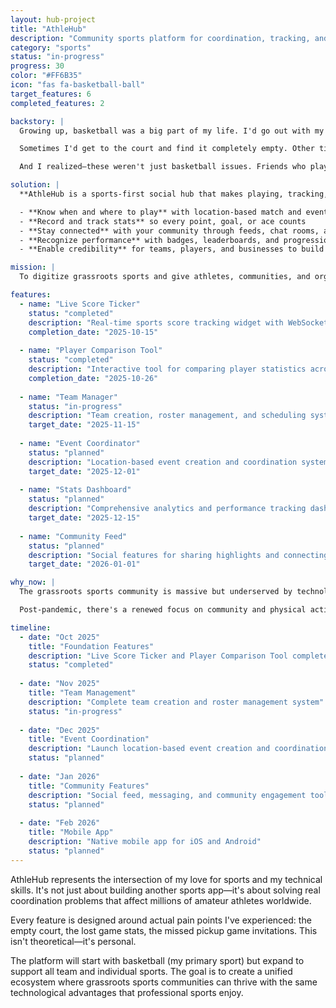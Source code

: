```yaml
---
layout: hub-project
title: "AthleHub"
description: "Community sports platform for coordination, tracking, and recognition"
category: "sports"
status: "in-progress"
progress: 30
color: "#FF6B35"
icon: "fas fa-basketball-ball"
target_features: 6
completed_features: 2

backstory: |
  Growing up, basketball was a big part of my life. I'd go out with my friends to play pickup games, but we kept running into the same frustrating problems:

  Sometimes I'd get to the court and find it completely empty. Other times, I'd hear about a pickup event or mini-league too late. During games, scores were lost, or stats weren't tracked. Even in small leagues, records disappeared after the event ended.

  And I realized—these weren't just basketball issues. Friends who played football, volleyball, or badminton all faced the same challenges: lack of coordination, missing data, no way to build lasting recognition.

solution: |
  **AthleHub is a sports-first social hub that makes playing, tracking, and experiencing sports seamless.**

  - **Know when and where to play** with location-based match and event system
  - **Record and track stats** so every point, goal, or ace counts
  - **Stay connected** with your community through feeds, chat rooms, and events
  - **Recognize performance** with badges, leaderboards, and progression systems
  - **Enable credibility** for teams, players, and businesses to build visibility

mission: |
  To digitize grassroots sports and give athletes, communities, and organizations the same tools for recognition and engagement that professionals have — but accessible, fun, and social.

features:
  - name: "Live Score Ticker"
    status: "completed"
    description: "Real-time sports score tracking widget with WebSocket integration"
    completion_date: "2025-10-15"
    
  - name: "Player Comparison Tool"
    status: "completed"
    description: "Interactive tool for comparing player statistics across seasons"
    completion_date: "2025-10-26"
    
  - name: "Team Manager"
    status: "in-progress"
    description: "Team creation, roster management, and scheduling system"
    target_date: "2025-11-15"
    
  - name: "Event Coordinator"
    status: "planned"
    description: "Location-based event creation and coordination system"
    target_date: "2025-12-01"
    
  - name: "Stats Dashboard"
    status: "planned"
    description: "Comprehensive analytics and performance tracking dashboard"
    target_date: "2025-12-15"
    
  - name: "Community Feed"
    status: "planned"
    description: "Social features for sharing highlights and connecting with players"
    target_date: "2026-01-01"

why_now: |
  The grassroots sports community is massive but underserved by technology. While professional sports have sophisticated tracking and engagement tools, amateur athletes are stuck with group chats, spreadsheets, and memory.

  Post-pandemic, there's a renewed focus on community and physical activity. People want to get back to playing sports, but they need better tools to coordinate and stay engaged. AthleHub bridges the gap between casual pickup games and organized sports, making every game count.

timeline:
  - date: "Oct 2025"
    title: "Foundation Features"
    description: "Live Score Ticker and Player Comparison Tool completed"
    status: "completed"
    
  - date: "Nov 2025"
    title: "Team Management"
    description: "Complete team creation and roster management system"
    status: "in-progress"
    
  - date: "Dec 2025"
    title: "Event Coordination"
    description: "Launch location-based event creation and coordination"
    status: "planned"
    
  - date: "Jan 2026"
    title: "Community Features"
    description: "Social feed, messaging, and community engagement tools"
    status: "planned"
    
  - date: "Feb 2026"
    title: "Mobile App"
    description: "Native mobile app for iOS and Android"
    status: "planned"
---
```


AthleHub represents the intersection of my love for sports and my technical skills. It's not just about building another sports app—it's about solving real coordination problems that affect millions of amateur athletes worldwide.

Every feature is designed around actual pain points I've experienced: the empty court, the lost game stats, the missed pickup game invitations. This isn't theoretical—it's personal.

The platform will start with basketball (my primary sport) but expand to support all team and individual sports. The goal is to create a unified ecosystem where grassroots sports communities can thrive with the same technological advantages that professional sports enjoy.

